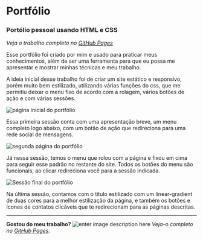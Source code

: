
# Portfólio
### Portólio pessoal usando HTML e CSS

*Veja o trabalho completo no [GitHub Pages](https://jhenifferfarias.github.io/portfolio-jhenifferfarias/)*

Esse portfólio foi criado por mim e usado para praticar meus conhecimentos, além de ser uma ferramenta para que eu possa me apresentar e mostrar minhas técnicas e meu trabalho.


 
A ideia inicial desse trabalho foi de criar um site estático e responsivo, porém muito bem estilizado, utilizando várias funções do css, que me permitiu deixar o menu fixo de acordo com a rolagem, vários botões de ação e com várias sessões.

![página inicial do portfólio](https://lh3.googleusercontent.com/pw/AMWts8AGaIUdJy4X60K7sB7RHItewY_9EhFO41jZWkBkPGKo-7eYXvUfrCZm-W9cPNDhM3ed0HtXVqh1ZT0xemteGFDhSEzsarhogPA9qjyil4QxHCO6PPclEkOtGcQvWy49fLvbkBmikFdyp-der-KNIqY=w1340-h624-no?authuser=2)

Essa primeira sessão conta com uma apresentação breve, um menu completo logo abaixo, com um botão de ação que redireciona para uma rede social de mensagens.


![segunda página do portfólio](https://lh3.googleusercontent.com/pw/AMWts8D77H6UIGMxj_-k6pKszy4VWzqb82GYFY2aOsn9hy8NFVIf-FDUKRl8X1_v5p-JsXEND8qxZoHUf91QRdoNNzNKVy7g2XbNK3DWsDycGZkjyB1epAP30R6DEDl7P-bninXtLNFXSLgQTHtGesTbQE8=w1330-h618-no?authuser=2)

Já nessa sessão, temos o menu que rolou com a página e fixou em cima para seguir esse padrão no restante do site.
Todos os botões do menu são funcionais, ao clicar redireciona você para a sessão indicada.

![Sessão final do portfólio](https://lh3.googleusercontent.com/pw/AMWts8DFX09t58qHKqbC8Ee7PZCzs_gz5S01UXkeUwjrH4LGb-TC0c3_eddWbzCDFCStRMdXVOoehXbnTKLviegiBO2mrThnMvpVFf72TWjfGshkw0yum8v--QfCfU77y_JLC_JQB7H_gnceeYbf8dgRfCI=w1308-h622-no?authuser=2)

Na última sessão, contamos com o título estilizado com um linear-gradient de duas cores para a melhor estilização da página, e também os botões e ícones de contatos clicáveis que te redirecionam para as páginas descritas.

_____

**Gostou do meu trabalho?**
![enter image description here](https://media.giphy.com/media/YN9WiZM2wQLclskyrD/giphy-downsized-large.gif)
*Veja-o completo no [GitHub Pages](https://jhenifferfarias.github.io/portfolio-jhenifferfarias/).*


